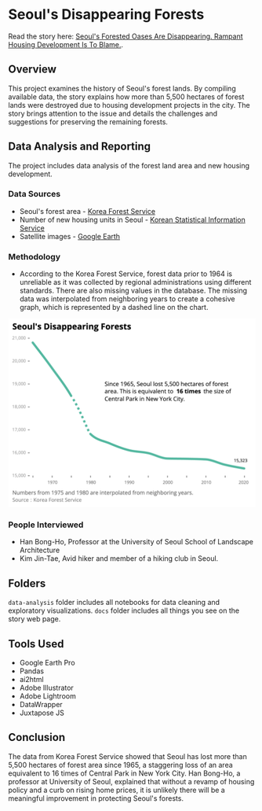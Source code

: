 # Seoul's Disappearing Forests
Read the story here: [Seoul's Forested Oases Are Disappearing. Rampant Housing Development Is To Blame.](https://junekim6.github.io/seoul-forest-loss/).

## Overview
This project examines the history of Seoul's forest lands. By compiling available data, the story explains how more than 5,500 hectares of forest lands were destroyed due to housing development projects in the city. The story brings attention to the issue and details the challenges and suggestions for preserving the remaining forests.

## Data Analysis and Reporting
The project includes data analysis of the forest land area and new housing development.
### Data Sources
- Seoul's forest area - [Korea Forest Service](https://english.forest.go.kr/)
- Number of new housing units in Seoul - [Korean Statistical Information Service](https://kosis.kr/eng/)
- Satellite images - [Google Earth](https://earth.google.com/web/)

### Methodology
- According to the Korea Forest Service, forest data prior to 1964 is unreliable as it was collected by regional administrations using different standards. There are also missing values in the database. The missing data was interpolated from neighboring years to create a cohesive graph, which is represented by a dashed line on the chart.

![a graph of Seoul's forest changes](chart1.png)

### People Interviewed
- Han Bong-Ho, Professor at the University of Seoul School of Landscape Architecture
- Kim Jin-Tae, Avid hiker and member of a hiking club in Seoul.

## Folders
`data-analysis` folder includes all notebooks for data cleaning and exploratory visualizations.
`docs` folder includes all things you see on the story web page.

## Tools Used
- Google Earth Pro
- Pandas
- ai2html
- Adobe Illustrator
- Adobe Lightroom
- DataWrapper
- Juxtapose JS

## Conclusion
The data from Korea Forest Service showed that Seoul has lost more than 5,500 hectares of forest area since 1965, a staggering loss of an area equivalent to 16 times of Central Park in New York City. 
Han Bong-Ho, a professor at University of Seoul, explained that without a revamp of housing policy and a curb on rising home prices, it is unlikely there will be a meaningful improvement in protecting Seoul's forests.
